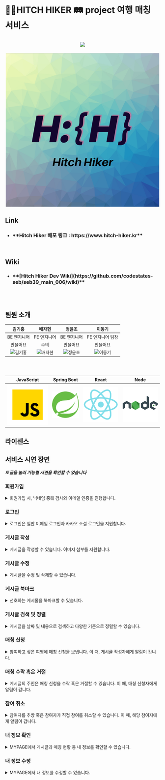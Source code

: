 </p>
<h1> 🙋🏻HITCH HIKER 🛤️ project 여행 매칭 서비스</h1>


<p align="center">

<p align="center">
  <br>
  <img src="./realWave.gif">
  <br>
 <br>
  <img src="./hitch.png">
  <br>
</p>

## Link 
- <h3 markdown="1">**Hitch Hiker 배포 링크 : https://www.hitch-hiker.kr**</h3>

<br>

## Wiki
- <h3 markdown="1">**[Hitch Hiker Dev Wiki](https://github.com/codestates-seb/seb39_main_006/wiki)**</h3>

<br>

<br>

## 팀원 소개

| 김기홍 | 배자현 |  정윤조   |  이동기   |
| :--------: | :---------: | :------: | :-----: |
| BE 엔지니어 | FE 엔지니어 |  BE 엔지니어  |  FE 엔지니어 팀장 |
| 안물어요 | 주의 | 안물어요 | 안물어요 |
|   ![김기홍]    |    ![배자현]    | ![정윤조] | ![이동기] |

<br>

<br>

<p align="justify">

<p align = "center">
  
| JavaScript | Spring Boot |  React   |  Node   |
| :--------: | :---------: | :------: | :-----: |
|   ![js]   |    ![sb]    | ![react] | ![node] |

</p>

</p>

## 라이센스 


## 서비스 시연 장면

***토글을 눌러 기능별 시연을 확인할 수 있습니다***

### 회원가입
<details>
<summary>회원가입 시, 닉네임 중복 검사와 이메일 인증을 진행합니다.</summary>
<div markdown="1">

![회원가입](https://user-images.githubusercontent.com/43122133/195156515-016e7c08-4215-4a6f-9953-e59306c8ae95.gif)

</div>
</details>
    
### 로그인
<details>
<summary>로그인은 일반 이메일 로그인과 카카오 소셜 로그인을 지원합니다.</summary>
<div markdown="1">

- ![로그인](https://user-images.githubusercontent.com/43122133/195157414-2364eeda-e26c-4fe7-b2b4-21bab85ebecc.gif)

- ![소셜로그인](https://user-images.githubusercontent.com/43122133/195160915-60dfa922-889b-4ac0-aad1-bbc01fc8fffd.gif)

</div>
</details>

### 게시글 작성        
<details>
<summary>게시글을 작성할 수 있습니다. 이미지 첨부를 지원합니다.</summary>
<div markdown="1">

![게시글 작성](https://user-images.githubusercontent.com/43122133/195161056-6802c378-e575-4fa4-8e85-b74e7bf152e9.gif)

</div>
</details>
    
### 게시글 수정
<details>
<summary>게시글을 수정 및 삭제할 수 있습니다.</summary>
<div markdown="1">

![게시글 수정](https://user-images.githubusercontent.com/43122133/195161543-27ade6ea-ba8e-4e63-9b78-7fe0ce1d26ca.gif)

</div>
</details>

### 게시글 북마크
<details>
<summary>선호하는 게시물을 북마크할 수 있습니다.</summary>
<div markdown="1">

![북마크](https://user-images.githubusercontent.com/43122133/195161664-7d239f20-8076-4429-9882-e2b7152e4466.gif)

</div>
</details>


### 게시글 검색 및 정렬
<details>
<summary>게시글을 날짜 및 내용으로 검색하고 다양한 기준으로 정렬할 수 있습니다.</summary>
<div markdown="1">

![게시글 검색 및 정렬](https://user-images.githubusercontent.com/43122133/195161782-89fef3d1-f8d7-4df7-b4df-d66787cccfac.gif)

</div>
</details>


### 매칭 신청
<details>
<summary>참여하고 싶은 여행에 매칭 신청을 보냅니다. 이 때, 게시글 작성자에게 알림이 갑니다.</summary>
<div markdown="1">

![매칭 신청](https://user-images.githubusercontent.com/43122133/195161854-892892c9-586f-4157-aba0-f165bf4d9bdb.gif)

</div>
</details>


### 매칭 수락 혹은 거절
<details>
<summary>게시글의 주인은 매칭 신청을 수락 혹은 거절할 수 있습니다. 이 때, 매칭 신청자에게 알림이 갑니다.</summary>
<div markdown="1">

![매칭 수락 혹은 거절](https://user-images.githubusercontent.com/43122133/195161879-346270e7-75ad-4e13-b936-e62a92807f0e.gif)

</div>
</details>


### 참여 취소
<details>
<summary>참여자를 추방 혹은 참여자가 직접 참여를 취소할 수 있습니다. 이 때, 해당 참여자에게 알림이 갑니다.</summary>
<div markdown="1">

![참여 취소](https://user-images.githubusercontent.com/43122133/195161942-fe5c849e-d869-44f0-9df6-6fe8454fadb2.gif)

</div>
</details>


### 내 정보 확인
<details>
<summary>MYPAGE에서 게시글과 매칭 현황 등 내 정보를 확인할 수 있습니다.</summary>
<div markdown="1">

![내 정보 확인](https://user-images.githubusercontent.com/43122133/195161976-79a40be3-f1bd-46c6-997a-5f7e14c1e032.gif)

</div>
</details>


### 내 정보 수정
<details>
<summary>MYPAGE에서 내 정보를 수정할 수 있습니다.</summary>
<div markdown="1">

![유저 정보 수정](https://user-images.githubusercontent.com/43122133/195162033-c15d7872-5eac-43d9-8c13-970fb3e2d9db.gif)

</div>
</details>

<!-- Stack Icon Refernces -->

[js]:https://github.com/bizbaeja/bizbaeja/blob/main/svg/js.svg
[react]:https://github.com/bizbaeja/bizbaeja/blob/main/svg/react.svg
[node]:https://github.com/bizbaeja/bizbaeja/blob/main/svg/node.svg
[sb]:https://github.com/bizbaeja/bizbaeja/blob/main/svg/sb.svg
[김기홍]:https://img1.daumcdn.net/thumb/R1280x0/?scode=mtistory2&fname=https%3A%2F%2Fblog.kakaocdn.net%2Fdn%2FtAfOa%2FbtrMBsXyhfs%2FmZV2bPDxRg7TlCizRjqEIk%2Fimg.png
[배자현]:https://img1.daumcdn.net/thumb/R1280x0/?scode=mtistory2&fname=https%3A%2F%2Fblog.kakaocdn.net%2Fdn%2FbWMC7M%2FbtrMC8K56Uv%2FCJRKClqmlDJJPlC3A5oxG0%2Fimg.png
[정윤조]:
https://img1.daumcdn.net/thumb/R1280x0/?scode=mtistory2&fname=https%3A%2F%2Fblog.kakaocdn.net%2Fdn%2FcWs5Xi%2FbtrMy0ghBkI%2FLFLoGNT5GwKMjhETyGoYdK%2Fimg.png
[이동기]:https://img1.daumcdn.net/thumb/R1280x0/?scode=mtistory2&fname=https%3A%2F%2Fblog.kakaocdn.net%2Fdn%2FtBn64%2FbtrMDy3AFli%2FBhdzGm8PkNkqPBp8tBIDKk%2Fimg.png
